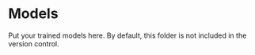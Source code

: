 # Models

Put your trained models here. By default, this folder is not included in the version control.
